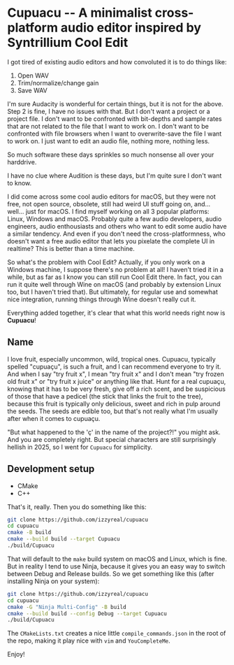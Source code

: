 # Cupuacu -- A minimalist cross-platform audio editor inspired by Syntrillium Cool Edit

I got tired of existing audio editors and how convoluted it is to do things like:

1. Open WAV
2. Trim/normalize/change gain
3. Save WAV

I'm sure Audacity is wonderful for certain things, but it is not for the above. Step 2 is fine, I have no issues with that. But I don't want a project or a project file. I don't want to be confronted with bit-depths and sample rates that are not related to the file that I want to work on. I don't want to be confronted with file browsers when I want to overwrite-save the file I want to work on. I just want to edit an audio file, nothing more, nothing less.

So much software these days sprinkles so much nonsense all over your harddrive.

I have no clue where Audition is these days, but I'm quite sure I don't want to know.

I did come across some cool audio editors for macOS, but they were not free, not open source, obsolete, still had weird UI stuff going on, and... well... just for macOS. I find myself working on all 3 popular platforms: Linux, Windows and macOS. Probably quite a few audio developers, audio engineers, audio enthousiasts and others who want to edit some audio have a similar tendency. And even if you don't need the cross-platformness, who doesn't want a free audio editor that lets you pixelate the complete UI in realtime? This is better than a time machine.

So what's the problem with Cool Edit? Actually, if you only work on a Windows machine, I suppose there's no problem at all! I haven't tried it in a while, but as far as I know you can still run Cool Edit there. In fact, you can run it quite well through Wine on macOS (and probably by extension Linux too, but I haven't tried that). But ultimately, for regular use and somewhat nice integration, running things through Wine doesn't really cut it.

Everything added together, it's clear that what this world needs right now is **Cupuacu**!

## Name

I love fruit, especially uncommon, wild, tropical ones. Cupuacu, typically spelled "cupuaçu", is such a fruit, and I can recommend everyone to try it. And when I say "try fruit x", I mean "try fruit x" and I don't mean "try frozen old fruit x" or "try fruit x juice" or anything like that. Hunt for a real cupuaçu, knowing that it has to be very fresh, give off a rich scent, and be suspicious of those that have a pedicel (the stick that links the fruit to the tree), because this fruit is typically only delicious, sweet and rich in pulp around the seeds. The seeds are edible too, but that's not really what I'm usually after when it comes to cupuaçu.

"But what happened to the 'ç' in the name of the project?!" you might ask. And you are completely right. But special characters are still surprisingly hellish in 2025, so I went for `Cupuacu` for simplicity.

## Development setup

* CMake
* C++

That's it, really. Then you do something like this:

```sh
git clone https://github.com/izzyreal/cupuacu
cd cupuacu
cmake -B build
cmake --build build --target Cupuacu
./build/Cupuacu
```

That will default to the `make` build system on macOS and Linux, which is fine. But in reality I tend to use Ninja, because it gives you an easy way to switch between Debug and Release builds. So we get something like this (after installing Ninja on your system):

```sh
git clone https://github.com/izzyreal/cupuacu
cd cupuacu
cmake -G "Ninja Multi-Config" -B build
cmake --build build --config Debug --target Cupuacu
./build/Cupuacu
```

The `CMakeLists.txt` creates a nice little `compile_commands.json` in the root of the repo, making it play nice with `vim` and `YouCompleteMe`.

Enjoy!
